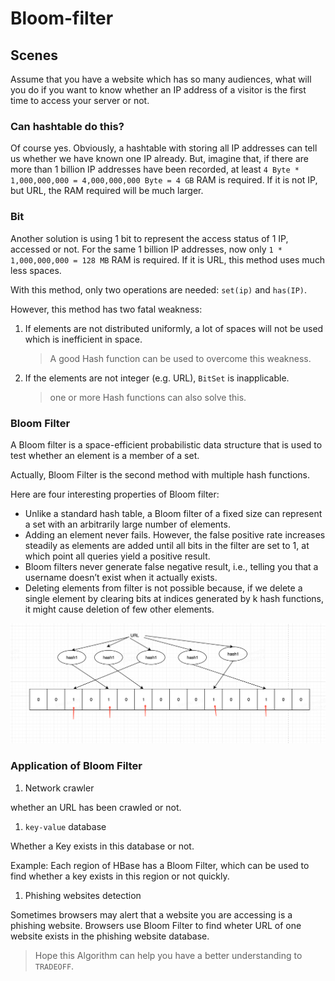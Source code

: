 # Bloom-filter

## Scenes

Assume that you have a website which has so many audiences, what will you do if you want to know whether an IP address of a visitor is the first time to access your server or not.

### Can hashtable do this?

Of course yes. Obviously, a hashtable with storing all IP addresses can tell us whether we have known one IP already. But, imagine that, if there are more than 1 billion IP addresses have been recorded, at least `4 Byte * 1,000,000,000 = 4,000,000,000 Byte = 4 GB` RAM is required. If it is not IP, but URL, the RAM required will be much larger.

### Bit

Another solution is using 1 bit to represent the access status of 1 IP, accessed or not. For the same 1 billion IP addresses, now only `1 * 1,000,000,000 = 128 MB` RAM is required. If it is URL, this method uses much less spaces.

With this method, only two operations are needed: `set(ip)` and `has(IP)`.

However, this method has two fatal weakness:

1. If elements are not distributed uniformly, a lot of spaces will not be used which is inefficient in space.

   > A good Hash function can be used to overcome this weakness.

2. If the elements are not integer \(e.g. URL\), `BitSet` is inapplicable.

   > one or more Hash functions can also solve this.

### Bloom Filter

A Bloom filter is a space-efficient probabilistic data structure that is used to test whether an element is a member of a set.

Actually, Bloom Filter is the second method with multiple hash functions.

Here are four interesting properties of Bloom filter:

* Unlike a standard hash table, a Bloom filter of a fixed size can represent a set with an arbitrarily large number of elements.
* Adding an element never fails. However, the false positive rate increases steadily as elements are added until all bits in the filter are set to 1, at which point all queries yield a positive result.
* Bloom filters never generate false negative result, i.e., telling you that a username doesn’t exist when it actually exists.
* Deleting elements from filter is not possible because, if we delete a single element by clearing bits at indices generated by k hash functions, it might cause deletion of few other elements.

![bloom-filter-url](../.gitbook/assets/bloom-filter-url.png)

### Application of Bloom Filter

1. Network crawler

whether an URL has been crawled or not.

1. `key-value` database

Whether a Key exists in this database or not.

Example: Each region of HBase has a Bloom Filter, which can be used to find whether a key exists in this region or not quickly.

1. Phishing websites detection

Sometimes browsers may alert that a website you are accessing is a phishing website. Browsers use Bloom Filter to find wheter URL of one website exists in the phishing website database.

> Hope this Algorithm can help you have a better understanding to `TRADEOFF`.

